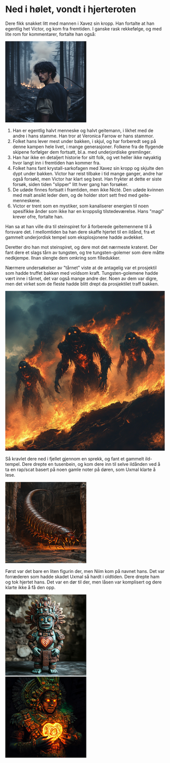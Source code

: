 # Ned i hølet, vondt i hjerteroten

Dere fikk snakket litt med mannen i Xavez sin kropp. Han fortalte at han egentlig het Victor, og kom fra fremtiden. I ganske rask rekkefølge, og med lite rom for kommentarer, fortalte han også:

![Victor](images/Xavez_fire.png)

1. Han er egentlig halvt menneske og halvt geitemann, i likhet med de andre i hans stamme. Han tror at Veronica Farrow er hans stammor.
2. Folket hans lever mest under bakken, i skjul, og har forberedt seg på denne kampen hele livet, i mange generasjoner. Folkene fra de flygende skipene forfølger dem fortsatt, bl.a. med underjordiske gremlinger.
3. Han har ikke en detaljert historie for sitt folk, og vet heller ikke nøyaktig hvor langt inn i fremtiden han kommer fra.
4. Folket hans fant krystall-sarkofagen med Xavez sin kropp og skjulte den dypt under bakken. Victor har reist tilbake i tid mange ganger, andre har også forsøkt, men Victor har klart seg best. Han frykter at dette er siste forsøk, siden tiden "slipper" litt hver gang han forsøker.
5. De udøde finnes fortsatt i framtiden, men ikke Nicté. Den udøde kvinnen med malt ansikt leder dem, og de holder stort sett fred med geite-menneskene.
6. Victor er trent som en mystiker, som kanaliserer energien til noen spesifikke ånder som ikke har en kroppslig tilstedeværelse. Hans "magi" krever ofre, fortalte han.

Han sa at han ville dra til steinspiret for å forberede geitemennene til å forsvare det. I mellomtiden ba han dere skaffe hjertet til en ildånd, fra et gammelt underjordisk tempel som eksplosjonene hadde avdekket. 

Deretter dro han mot steinspiret, og dere mot det nærmeste krateret. Der fant dere et slags tårn av tungsten, og tre tungsten-golemer som dere måtte nedkjempe. Ilnan slengte dem omkring som filledukker. 

Nærmere undersøkelser av "tårnet" viste at de antagelig var et prosjektil som hadde truffet bakken med voldsom kraft. Tungsten-golemene hadde vært inne i tårnet, det var også mange andre der. Noen av dem var digre, men det virket som de fleste hadde blitt drept da prosjektilet traff bakken.

![Tungsten-golemer](images/tungsten_emts.png)

Så kravlet dere ned i fjellet gjennom en sprekk, og fant et gammelt ild-tempel. Dere drepte en tusenbein, og kom dere inn til selve ildånden ved å ta en rap/scat basert på noen gamle noter på døren, som Uxmal klarte å lese. 

![Tusenbein](images/whiptail_centipede.png)

Først var det bare en liten figurin der, men Niim kom på navnet hans. Det var forræderen som hadde skadet Uxmal så hardt i oldtiden. Dere drepte ham og tok hjertet hans. Det var en dør til der, men låsen var komplisert og dere klarte ikke å få den opp.

![Figurin](images/fire_spirit_figurine.png)
![Ildgeneral](images/evil_fire_spirit_general.png)